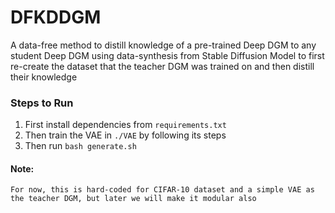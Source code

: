 # DFKDDGM
A data-free method to distill knowledge of a pre-trained Deep DGM to any student Deep DGM using data-synthesis from Stable Diffusion Model to first re-create the dataset that the teacher DGM was trained on and then distill their knowledge


### Steps to Run
1. First install dependencies from ```requirements.txt```
2. Then train the VAE in ```./VAE``` by following its steps
3. Then run ```bash generate.sh```

#### Note:
    For now, this is hard-coded for CIFAR-10 dataset and a simple VAE as the teacher DGM, but later we will make it modular also
